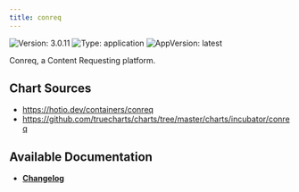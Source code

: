 ```yaml
---
title: conreq
---
```


![Version: 3.0.11](https://img.shields.io/badge/Version-3.0.11-informational?style=flat-square) ![Type: application](https://img.shields.io/badge/Type-application-informational?style=flat-square) ![AppVersion: latest](https://img.shields.io/badge/AppVersion-latest-informational?style=flat-square)

Conreq, a Content Requesting platform.

## Chart Sources

- https://hotio.dev/containers/conreq
- https://github.com/truecharts/charts/tree/master/charts/incubator/conreq

## Available Documentation

- [**Changelog**](./CHANGELOG.md)
